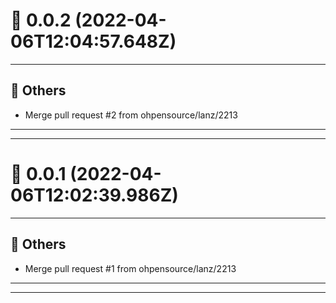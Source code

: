 # :confetti_ball: 0.0.2 (2022-04-06T12:04:57.648Z)
- - -
## :newspaper: Others
* Merge pull request #2 from ohpensource/lanz/2213
- - -
- - -
# :confetti_ball: 0.0.1 (2022-04-06T12:02:39.986Z)
- - -
## :newspaper: Others
* Merge pull request #1 from ohpensource/lanz/2213
- - -
- - -
